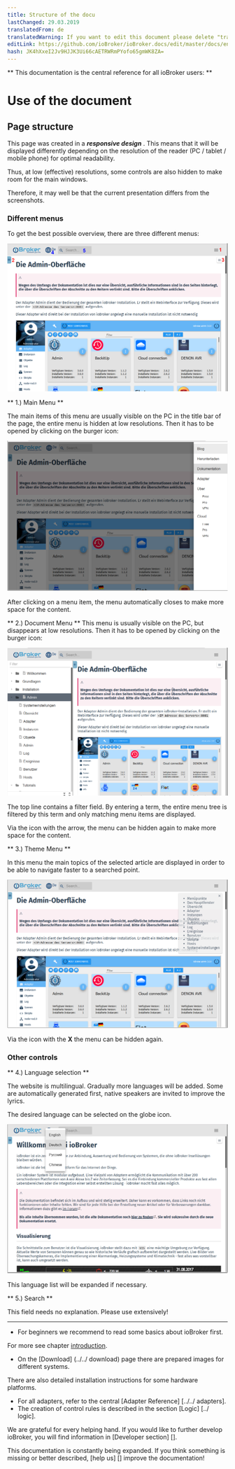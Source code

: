 ```yaml
---
title: Structure of the docu
lastChanged: 29.03.2019
translatedFrom: de
translatedWarning: If you want to edit this document please delete "translatedFrom" field, elsewise this document will be translated automatically again
editLink: https://github.com/ioBroker/ioBroker.docs/edit/master/docs/en/intro/README.md
hash: JK4hXxeI2Jv9HJJK3Ui66cAETRWRmPYofo65gmWK8ZA=
---
```

** This documentation is the central reference for all ioBroker users: **

# Use of the document
## Page structure
This page was created in a ***responsive design*** . This means that it will be displayed differently depending on the resolution of the reader (PC / tablet / mobile phone) for optimal readability.

Thus, at low (effective) resolutions, some controls are also hidden to make room for the main windows.

Therefore, it may well be that the current presentation differs from the screenshots.

### Different menus
To get the best possible overview, there are three different menus:

![Pages menus](../../de/intro/media/Seite_numbers.png)

** 1.) Main Menu **

The main items of this menu are usually visible on the PC in the title bar of the page, the entire menu is hidden at low resolutions. Then it has to be opened by clicking on the burger icon:

![Page menu](../../de/intro/media/Hauptmenu.png)

After clicking on a menu item, the menu automatically closes to make more space for the content.

** 2.) Document Menu ** This menu is usually visible on the PC, but disappears at low resolutions. Then it has to be opened by clicking on the burger icon:

![Doku menu](../../de/intro/media/Dokumenu.png)

The top line contains a filter field. By entering a term, the entire menu tree is filtered by this term and only matching menu items are displayed.

Via the icon with the arrow, the menu can be hidden again to make more space for the content.

** 3.) Theme Menu **

In this menu the main topics of the selected article are displayed in order to be able to navigate faster to a searched point.

![Topics menu](../../de/intro/media/Themenmenu.png)

Via the icon with the **X** the menu can be hidden again.

### Other controls
** 4.) Language selection **

The website is multilingual. Gradually more languages will be added.
Some are automatically generated first, native speakers are invited to improve the lyrics.

The desired language can be selected on the globe icon.

![language selection](../../de/intro/media/Languages.png)

This language list will be expanded if necessary.

** 5.) Search **

This field needs no explanation. Please use extensively!

---

* For beginners we recommend to read some basics about ioBroker first.

For more see chapter [introduction](#Einführung).

* On the [Download] (../../ download) page there are prepared images for different systems.

There are also detailed installation instructions for some hardware platforms.

* For all adapters, refer to the central [Adapter Reference] [../../ adapters].
* The creation of control rules is described in the section [Logic] [../ logic].

We are grateful for every helping hand. If you would like to further develop ioBroker, you will find information in [Developer section] [].

This documentation is constantly being expanded. If you think something is missing or better described, [help us] [] improve the documentation!